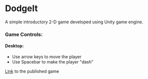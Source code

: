 # DodgeIt
A simple introductory 2-D game developed using Unity game engine.
### Game Controls:
#### Desktop:
* Use arrow keys to move the player
* Use Spacebar to make the player "dash"

[Link](https://devansh-299.itch.io/dodgeit) to the published game
